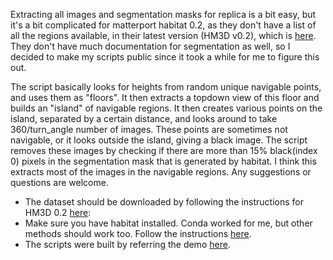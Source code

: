 Extracting all images and segmentation masks for replica is a bit easy, but it's a bit complicated for matterport habitat 0.2, as they don't have a list of all the regions available, in their latest version (HM3D v0.2), which is
[here](https://github.com/matterport/habitat-matterport-3dresearch). They don't have much documentation for segmentation as well, so I decided to make my scripts public since it took a while for me to figure this out.

The script basically looks for heights
from random unique navigable points, and uses them as "floors". It then extracts a topdown view of this floor and builds an "island" of navigable regions.
It then creates various points on the island, separated by a certain distance, and looks around to take 360/turn_angle number of images.
These points are sometimes not navigable, or it looks outside the island, giving a black image. The script removes these images by 
checking if there are more than 15% black(index 0) pixels in the segmentation mask that is generated by habitat.
I think this extracts most of the images in the navigable regions. Any suggestions or questions are welcome.

* The dataset should be downloaded by following the instructions for HM3D 0.2 [here](https://github.com/facebookresearch/habitat-sim/blob/main/DATASETS.md):
* Make sure you have habitat installed. Conda worked for me, but other methods should work too. Follow the instructions [here](https://github.com/facebookresearch/habitat-sim).
* The scripts were built by referring the demo [here](https://github.com/facebookresearch/habitat-sim/blob/main/examples/tutorials/colabs/ECCV_2020_Navigation.ipynb).

